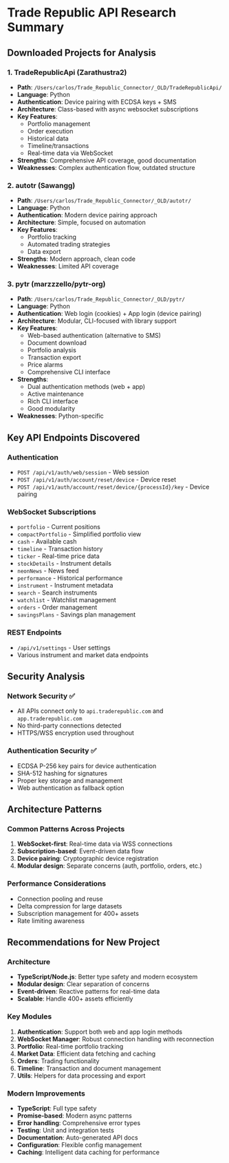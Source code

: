 # Trade Republic API Research Summary

## Downloaded Projects for Analysis

### 1. TradeRepublicApi (Zarathustra2)
- **Path**: `/Users/carlos/Trade_Republic_Connector/_OLD/TradeRepublicApi/`
- **Language**: Python
- **Authentication**: Device pairing with ECDSA keys + SMS
- **Architecture**: Class-based with async websocket subscriptions
- **Key Features**: 
  - Portfolio management
  - Order execution
  - Historical data
  - Timeline/transactions
  - Real-time data via WebSocket
- **Strengths**: Comprehensive API coverage, good documentation
- **Weaknesses**: Complex authentication flow, outdated structure

### 2. autotr (Sawangg)
- **Path**: `/Users/carlos/Trade_Republic_Connector/_OLD/autotr/`
- **Language**: Python
- **Authentication**: Modern device pairing approach
- **Architecture**: Simple, focused on automation
- **Key Features**:
  - Portfolio tracking
  - Automated trading strategies
  - Data export
- **Strengths**: Modern approach, clean code
- **Weaknesses**: Limited API coverage

### 3. pytr (marzzzello/pytr-org)
- **Path**: `/Users/carlos/Trade_Republic_Connector/_OLD/pytr/`
- **Language**: Python
- **Authentication**: Web login (cookies) + App login (device pairing)
- **Architecture**: Modular, CLI-focused with library support
- **Key Features**:
  - Web-based authentication (alternative to SMS)
  - Document download
  - Portfolio analysis
  - Transaction export
  - Price alarms
  - Comprehensive CLI interface
- **Strengths**: 
  - Dual authentication methods (web + app)
  - Active maintenance
  - Rich CLI interface
  - Good modularity
- **Weaknesses**: Python-specific

## Key API Endpoints Discovered

### Authentication
- `POST /api/v1/auth/web/session` - Web session
- `POST /api/v1/auth/account/reset/device` - Device reset
- `POST /api/v1/auth/account/reset/device/{processId}/key` - Device pairing

### WebSocket Subscriptions
- `portfolio` - Current positions
- `compactPortfolio` - Simplified portfolio view
- `cash` - Available cash
- `timeline` - Transaction history
- `ticker` - Real-time price data
- `stockDetails` - Instrument details
- `neonNews` - News feed
- `performance` - Historical performance
- `instrument` - Instrument metadata
- `search` - Search instruments
- `watchlist` - Watchlist management
- `orders` - Order management
- `savingsPlans` - Savings plan management

### REST Endpoints
- `/api/v1/settings` - User settings
- Various instrument and market data endpoints

## Security Analysis

### Network Security ✅
- All APIs connect only to `api.traderepublic.com` and `app.traderepublic.com`
- No third-party connections detected
- HTTPS/WSS encryption used throughout

### Authentication Security ✅
- ECDSA P-256 key pairs for device authentication
- SHA-512 hashing for signatures
- Proper key storage and management
- Web authentication as fallback option

## Architecture Patterns

### Common Patterns Across Projects
1. **WebSocket-first**: Real-time data via WSS connections
2. **Subscription-based**: Event-driven data flow
3. **Device pairing**: Cryptographic device registration
4. **Modular design**: Separate concerns (auth, portfolio, orders, etc.)

### Performance Considerations
- Connection pooling and reuse
- Delta compression for large datasets
- Subscription management for 400+ assets
- Rate limiting awareness

## Recommendations for New Project

### Architecture
- **TypeScript/Node.js**: Better type safety and modern ecosystem
- **Modular design**: Clear separation of concerns
- **Event-driven**: Reactive patterns for real-time data
- **Scalable**: Handle 400+ assets efficiently

### Key Modules
1. **Authentication**: Support both web and app login methods
2. **WebSocket Manager**: Robust connection handling with reconnection
3. **Portfolio**: Real-time portfolio tracking
4. **Market Data**: Efficient data fetching and caching
5. **Orders**: Trading functionality
6. **Timeline**: Transaction and document management
7. **Utils**: Helpers for data processing and export

### Modern Improvements
- **TypeScript**: Full type safety
- **Promise-based**: Modern async patterns
- **Error handling**: Comprehensive error types
- **Testing**: Unit and integration tests
- **Documentation**: Auto-generated API docs
- **Configuration**: Flexible config management
- **Caching**: Intelligent data caching for performance
